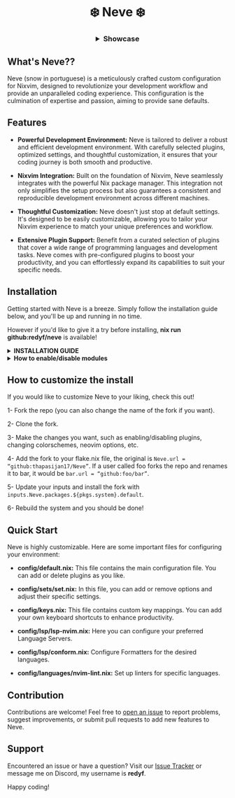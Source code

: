 <h1 align="center">❄️ Neve ❄️</h1>
<h3 align="center">

<details>
    <summary>Showcase</summary>

![Neve](./assets/showcase1.png)
![Neve2](./assets/showcase2.png)
![Neve3](./assets/showcase3.png)
![Neve4](./assets/showcase4.png)

</details>

</h3>

## What's Neve??

Neve (snow in portuguese) is a meticulously crafted custom configuration for Nixvim, designed to revolutionize your development workflow and provide an unparalleled coding experience. This configuration is the culmination of expertise and passion, aiming to provide sane defaults.

## Features

- **Powerful Development Environment:** Neve is tailored to deliver a robust and efficient development environment. With carefully selected plugins, optimized settings, and thoughtful customization, it ensures that your coding journey is both smooth and productive.

- **Nixvim Integration:** Built on the foundation of Nixvim, Neve seamlessly integrates with the powerful Nix package manager. This integration not only simplifies the setup process but also guarantees a consistent and reproducible development environment across different machines.

- **Thoughtful Customization:** Neve doesn't just stop at default settings. It's designed to be easily customizable, allowing you to tailor your Nixvim experience to match your unique preferences and workflow.

- **Extensive Plugin Support:** Benefit from a curated selection of plugins that cover a wide range of programming languages and development tasks. Neve comes with pre-configured plugins to boost your productivity, and you can effortlessly expand its capabilities to suit your specific needs.

## Installation

Getting started with Neve is a breeze. Simply follow the installation guide below, and you'll be up and running in no time.

However if you'd like to give it a try before installing, <b>nix run github:redyf/neve</b> is available!

<details>
    <summary><b>INSTALLATION GUIDE</b></summary>
    I'm assuming you already use nix flakes but in case you don't, please check this tutorial to enable them:

1. Go to flake.nix and add Neve.url = "github:redyf/Neve" to your inputs.

2. Run nix flake update, then Neve should be available for installation.

### Option 1: Using [Flakes](https://nixos.wiki/wiki/Flakes) to install Neve as a Nixvim module.

3. Install it by adding the following code to Nixvim configuration:

```nix
programs.nixvim = {
  enable = true;
  imports = [ inputs.Neve.nixvimModule ];
  # Then configure Nixvim as usual, you might have to lib.mkForce some of the settings
  colorschemes.catppuccin.enable = lib.mkForce false;
  colorschemes.nord.enable = true;
};
```

4. Rebuild your system and you should be done :

### Option 2: Using [Flakes](https://nixos.wiki/wiki/Flakes) to install Neve as a package

After enabling it, follow the steps below:

3. Install it by adding `inputs.Neve.packages.${pkgs.system}.default` to your environment.systemPackages or home.packages if you're using home-manager.

4. Rebuild your system and you should be done :

</details>

<details>
    <summary><b>How to enable/disable modules</b></summary>
For those who aren't familiar with the modular structure of nix, make sure to check this great tutorial made by Vimjoyer.
    
[Modularize NixOS and Home Manager | Great Practices](https://youtu.be/vYc6IzKvAJQ?si=yBSlOrQ4_Ri_KFFh)

Basically all you need to do is go to the default.nix file of each directory and enable/disable the mkDefault options.

Lets say you want to enable neo-tree, in order to do that you'd have to go to config/filetrees/default.nix and change its value
from

```nix
config = lib.mkIf config.filetrees.enable {
  neo-tree.enable = lib.mkDefault false;
};
```

to

```nix
config = lib.mkIf config.filetrees.enable {
  neo-tree.enable = lib.mkDefault true;
};
```

However, sometimes you'll have many plugins in the same directory and it can be quite annoying to change the value for all of them individually. So instead you can disable them all at once in config/default.nix like below:

To disable all UI plugins for example, you can easily do it by going to config/default.nix and toggling the value from true to false:

```nix
  ui.enable = lib.mkDefault false;
```

</details>

## How to customize the install

<p>If you would like to customize Neve to your liking, check this out!</p>

1- Fork the repo (you can also change the name of the fork if you want).

2- Clone the fork.

3- Make the changes you want, such as enabling/disabling plugins, changing colorschemes, neovim options, etc.

4- Add the fork to your flake.nix file, the original is `Neve.url = “github:thapasijan17/Neve”`. If a user called foo forks the repo and renames it to bar, it would be `bar.url = “github:foo/bar”`.

5- Update your inputs and install the fork with `inputs.Neve.packages.${pkgs.system}.default`.

6- Rebuild the system and you should be done!

## Quick Start

Neve is highly customizable. Here are some important files for configuring your environment:

- **config/default.nix:** This file contains the main configuration file. You can add or delete plugins as you like.

- **config/sets/set.nix:** In this file, you can add or remove options and adjust their specific settings.

- **config/keys.nix:** This file contains custom key mappings. You can add your own keyboard shortcuts to enhance productivity.

- **config/lsp/lsp-nvim.nix:** Here you can configure your preferred Language Servers.

- **config/lsp/conform.nix:** Configure Formatters for the desired languages.

- **config/languages/nvim-lint.nix:** Set up linters for specific languages.

## Contribution

Contributions are welcome! Feel free to [open an issue](https://github.com/thapasijan17/Neve/issues) to report problems, suggest improvements, or submit pull requests to add new features to Neve.

## Support

Encountered an issue or have a question? Visit our [Issue Tracker](https://github.com/thapasijan17/Neve/issues) or message me on Discord, my username is **redyf**.

Happy coding!
